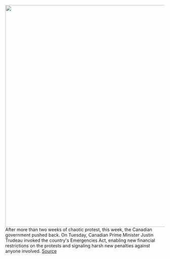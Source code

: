 <img src='https://cdn.vox-cdn.com/thumbor/3ytvn3BV9I1WIT6rQu_FcWX8SFA=/0x0:5184x3320/1200x675/filters:focal(1606x1443:2434x2271)/cdn.vox-cdn.com/uploads/chorus_image/image/70528766/1238598228.0.jpg' width='700px' /><br/>
After more than two weeks of chaotic protest, this week, the Canadian government pushed back. On Tuesday, Canadian Prime Minister Justin Trudeau invoked the country's Emergencies Act, enabling new financial restrictions on the protests and signaling harsh new penalties against anyone involved.
<a href='https://www.theverge.com/2022/2/19/22941291/facebook-canada-trucker-convoy-gofundme-groups-viral-sharing'> Source <a/>
